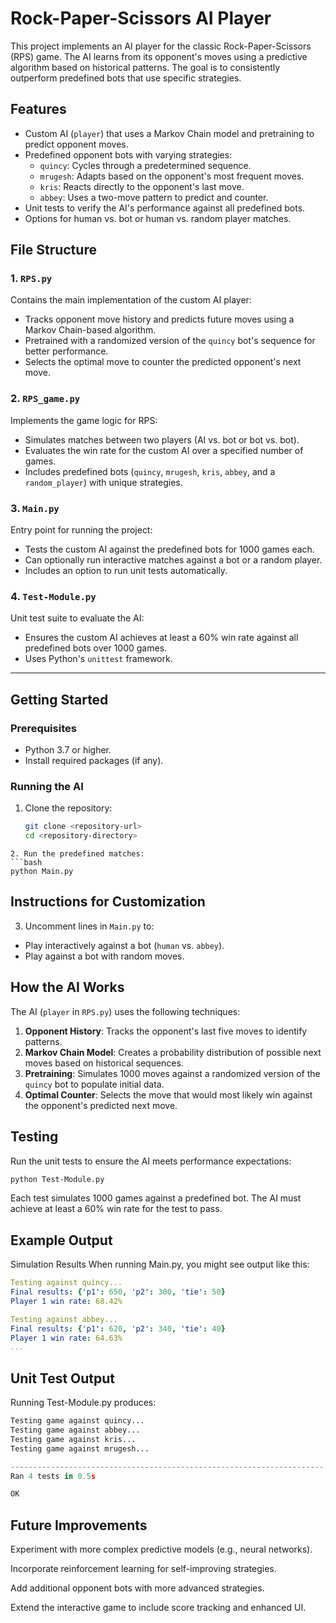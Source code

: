 # Rock-Paper-Scissors AI Player

This project implements an AI player for the classic Rock-Paper-Scissors (RPS) game. The AI learns from its opponent's moves using a predictive algorithm based on historical patterns.
The goal is to consistently outperform predefined bots that use specific strategies.

## Features
- Custom AI (`player`) that uses a Markov Chain model and pretraining to predict opponent moves.
- Predefined opponent bots with varying strategies:
  - `quincy`: Cycles through a predetermined sequence.
  - `mrugesh`: Adapts based on the opponent's most frequent moves.
  - `kris`: Reacts directly to the opponent's last move.
  - `abbey`: Uses a two-move pattern to predict and counter.
- Unit tests to verify the AI's performance against all predefined bots.
- Options for human vs. bot or human vs. random player matches.

## File Structure

### 1. **`RPS.py`**
Contains the main implementation of the custom AI player:
- Tracks opponent move history and predicts future moves using a Markov Chain-based algorithm.
- Pretrained with a randomized version of the `quincy` bot's sequence for better performance.
- Selects the optimal move to counter the predicted opponent's next move.

### 2. **`RPS_game.py`**
Implements the game logic for RPS:
- Simulates matches between two players (AI vs. bot or bot vs. bot).
- Evaluates the win rate for the custom AI over a specified number of games.
- Includes predefined bots (`quincy`, `mrugesh`, `kris`, `abbey`, and a `random_player`) with unique strategies.

### 3. **`Main.py`**
Entry point for running the project:
- Tests the custom AI against the predefined bots for 1000 games each.
- Can optionally run interactive matches against a bot or a random player.
- Includes an option to run unit tests automatically.

### 4. **`Test-Module.py`**
Unit test suite to evaluate the AI:
- Ensures the custom AI achieves at least a 60% win rate against all predefined bots over 1000 games.
- Uses Python's `unittest` framework.

---

## Getting Started

### Prerequisites
- Python 3.7 or higher.
- Install required packages (if any).

### Running the AI
1. Clone the repository:
   ```bash
   git clone <repository-url>
   cd <repository-directory>
  ```
2. Run the predefined matches:
```bash
python Main.py
```
## Instructions for Customization

3. Uncomment lines in `Main.py` to:
- Play interactively against a bot (`human` vs. `abbey`).
- Play against a bot with random moves.

## How the AI Works

The AI (`player` in `RPS.py`) uses the following techniques:
1. **Opponent History**: Tracks the opponent's last five moves to identify patterns.
2. **Markov Chain Model**: Creates a probability distribution of possible next moves based on historical sequences.
3. **Pretraining**: Simulates 1000 moves against a randomized version of the `quincy` bot to populate initial data.
4. **Optimal Counter**: Selects the move that would most likely win against the opponent's predicted next move.

## Testing

Run the unit tests to ensure the AI meets performance expectations:
```bash
python Test-Module.py
```
Each test simulates 1000 games against a predefined bot.
The AI must achieve at least a 60% win rate for the test to pass.
## Example Output
Simulation Results
When running Main.py, you might see output like this:

```yaml
Testing against quincy...
Final results: {'p1': 650, 'p2': 300, 'tie': 50}
Player 1 win rate: 68.42%

Testing against abbey...
Final results: {'p1': 620, 'p2': 340, 'tie': 40}
Player 1 win rate: 64.63%
...
```
## Unit Test Output
Running Test-Module.py produces:

```python
Testing game against quincy...
Testing game against abbey...
Testing game against kris...
Testing game against mrugesh...

----------------------------------------------------------------------
Ran 4 tests in 0.5s

OK
```
## Future Improvements
Experiment with more complex predictive models (e.g., neural networks).

Incorporate reinforcement learning for self-improving strategies.

Add additional opponent bots with more advanced strategies.

Extend the interactive game to include score tracking and enhanced UI.






